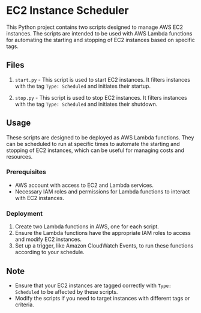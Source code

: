 
# EC2 Instance Scheduler

This Python project contains two scripts designed to manage AWS EC2 instances. The scripts are intended to be used with AWS Lambda functions for automating the starting and stopping of EC2 instances based on specific tags.

## Files

1. `start.py` - This script is used to start EC2 instances. It filters instances with the tag `Type: Scheduled` and initiates their startup.

2. `stop.py` - This script is used to stop EC2 instances. It filters instances with the tag `Type: Scheduled` and initiates their shutdown.

## Usage

These scripts are designed to be deployed as AWS Lambda functions. They can be scheduled to run at specific times to automate the starting and stopping of EC2 instances, which can be useful for managing costs and resources.

### Prerequisites

- AWS account with access to EC2 and Lambda services.
- Necessary IAM roles and permissions for Lambda functions to interact with EC2 instances.

### Deployment

1. Create two Lambda functions in AWS, one for each script.
2. Ensure the Lambda functions have the appropriate IAM roles to access and modify EC2 instances.
3. Set up a trigger, like Amazon CloudWatch Events, to run these functions according to your schedule.

## Note

- Ensure that your EC2 instances are tagged correctly with `Type: Scheduled` to be affected by these scripts.
- Modify the scripts if you need to target instances with different tags or criteria.
